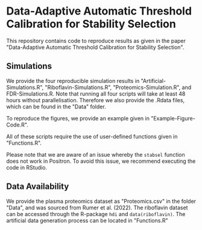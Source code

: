 # Data-Adaptive Automatic Threshold Calibration for Stability Selection
 
This repository contains code to reproduce results as given in the paper "Data-Adaptive Automatic Threshold Calibration for Stability Selection". 

## Simulations
We provide the four reproducible simulation results in "Artificial-Simulations.R", "Riboflavin-Simulations.R", "Proteomics-Simulation.R", and FDR-Simulations.R. Note that running all four scripts will take at least 48 hours without parallelisation. Therefore we also provide the .Rdata files, which can be found in the "Data" folder.

To reproduce the figures, we provide an example given in "Example-Figure-Code.R".

All of these scripts require the use of user-defined functions given in "Functions.R".

Please note that we are aware of an issue whereby the `stabsel` function does not work in Positron. To avoid this issue, we recommend executing the code in RStudio.


## Data Availability

We provide the plasma proteomics dataset as "Proteomics.csv" in the folder "Data", and was sourced from Rumer et al. (2022). The riboflavin dataset can be accessed through the R-package `hdi` and `data(riboflavin)`. The artificial data generation process can be located in "Functions.R"
